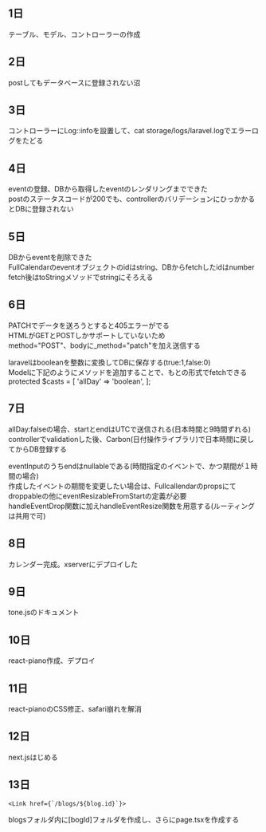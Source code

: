 ## 1日

テーブル、モデル、コントローラーの作成

## 2日

postしてもデータベースに登録されない沼

## 3日
コントローラーにLog::infoを設置して、cat storage/logs/laravel.logでエラーログをたどる

## 4日

eventの登録、DBから取得したeventのレンダリングまでできた<br>
postのステータスコードが200でも、controllerのバリデーションにひっかかるとDBに登録されない

## 5日

DBからeventを削除できた<br>
FullCalendarのeventオブジェクトのidはstring、DBからfetchしたidはnumber<br>
fetch後はtoStringメソッドでstringにそろえる

## 6日

PATCHでデータを送ろうとすると405エラーがでる<br>
HTMLがGETとPOSTしかサポートしていないため<br>
method="POST"、bodyに_method="patch"を加え送信する

laravelはbooleanを整数に変換してDBに保存する(true:1,false:0)<br>
Modelに下記のようにメソッドを追加することで、もとの形式でfetchできる<br>
protected $casts = [
        'allDay' => 'boolean',
    ];

## 7日

allDay:falseの場合、startとendはUTCで送信される(日本時間と9時間ずれる)<br>
controllerでvalidationした後、Carbon(日付操作ライブラリ)で日本時間に戻してからDB登録する

eventInputのうちendはnullableである(時間指定のイベントで、かつ期間が１時間の場合)<br>
作成したイベントの期間を変更したい場合は、Fullcallendarのpropsにてdroppableの他にeventResizableFromStartの定義が必要<br>
handleEventDrop関数に加えhandleEventResize関数を用意する(ルーティングは共用で可)

## 8日

カレンダー完成。xserverにデプロイした

## 9日

tone.jsのドキュメント

## 10日

react-piano作成、デプロイ

## 11日

react-pianoのCSS修正、safari崩れを解消

## 12日

next.jsはじめる

## 13日

```
<Link href={`/blogs/${blog.id}`}>
```
blogsフォルダ内に[bogId]フォルダを作成し、さらにpage.tsxを作成する
